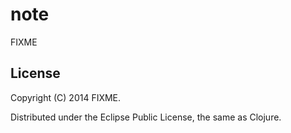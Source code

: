 # note

FIXME

## License

Copyright (C) 2014 FIXME.

Distributed under the Eclipse Public License, the same as Clojure.
